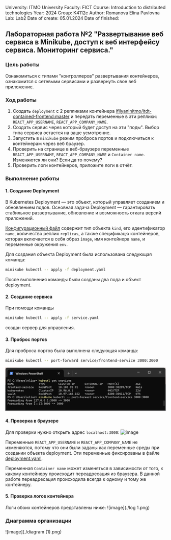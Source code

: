 University: ITMO University Faculty: FICT Course: Introduction to distributed technologies Year: 2024 Group: K4112c Author: Romanova Elina Pavlovna Lab: Lab2 Date of create: 05.01.2024 Date of finished:

## Лабораторная работа №2 "Развертывание веб сервиса в Minikube, доступ к веб интерфейсу сервиса. Мониторинг сервиса."

### Цель работы

Ознакомиться с типами "контроллеров" развертывания контейнеров, ознакомится с сетевыми сервисами и развернуть свое веб приложение.

### Ход работы

1. Создать `deployment` с 2 репликами контейнера [ifilyaninitmo/itdt-contained-frontend:master](https://hub.docker.com/repository/docker/ifilyaninitmo/itdt-contained-frontend) и передать переменные в эти реплики: `REACT_APP_USERNAME`, `REACT_APP_COMPANY_NAME`.
2. Создать сервис через который будет доступ на эти "поды". Выбор типа сервиса остается на ваше усмотрение.
3. Запустить в `minikube` режим проброса портов и подключиться к контейнерам через веб браузер.
4. Проверить на странице в веб-браузере переменные `REACT_APP_USERNAME`, `REACT_APP_COMPANY_NAME` и `Container name`. Изменяются ли они? Если да то почему?
5. Проверить логи контейнеров, приложите логи в отчёт.

### Выполнение работы

#### 1. Создание Deployment

В Kubernetes Deployment — это объект, который управляет созданием и обновлением подов. Основная задача Deployment — гарантировать стабильное развертывание, обновление и возможность отката версий приложений.

[Конфигурационный файл](./deployment.yaml) содержит тип объекта `kind`, его идентификатор `name`, количество реплик `replicas`, а также спецификацю контейнеров, которая включается в себя образ `image`, имя контейнера `name`, и переменные окружения `env`.

Для создания объекта Deployment была использована следующая команда:

```bash
minikube kubectl -- apply -f deployment.yaml
```

После выполнения команды были созданы два пода и объект deployment.

#### 2. Создание сервиса

При помощи команды 

```bash
minikube kubectl -- apply -f service.yaml
```

создан сервер для управления.

#### 3. Проброс портов

Для проброса портов была выполнена следующая команда:

```bash
minikube kubectl -- port-forward service/frontend-service 3000:3000
```

![image](./pic1.png)

#### 4. Проверка в браузере

Для проверки нужно открыть адрес `localhost:3000`:
![image](.pic2.png)

Переменные `REACT_APP_USERNAME` и `REACT_APP_COMPANY_NAME` не изменяются, потому что они были заданы как переменные среды при создании объекта deployment. Эти переменные фиксированы в файле [deployment.yaml](deployment.yaml).

Переменная `Container name` может изменяться в зависимости от того, к какому контейнеру происходит переадресация из браузера. В данной работе переадресация происходила всегда к одному и тому же контейнеру.

#### 5. Проверка логов контейнера

Логи обоих контейнеров представлены ниже:
![image](./log 1.png)

### Диаграмма организации

![image](./diagram (1).png)
